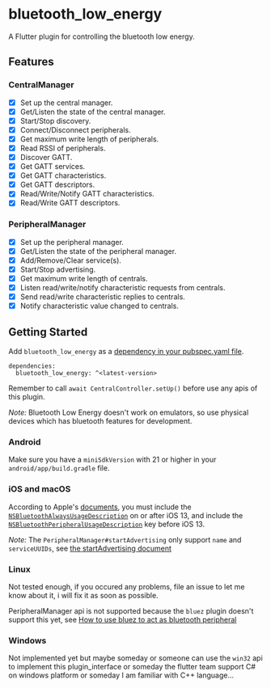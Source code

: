 # bluetooth_low_energy

A Flutter plugin for controlling the bluetooth low energy.

## Features

### CentralManager

- [x] Set up the central manager.
- [x] Get/Listen the state of the central manager.
- [x] Start/Stop discovery.
- [x] Connect/Disconnect peripherals.
- [x] Get maximum write length of peripherals.
- [x] Read RSSI of peripherals.
- [x] Discover GATT.
- [x] Get GATT services.
- [x] Get GATT characteristics.
- [x] Get GATT descriptors.
- [x] Read/Write/Notify GATT characteristics.
- [x] Read/Write GATT descriptors.

### PeripheralManager

- [x] Set up the peripheral manager.
- [x] Get/Listen the state of the peripheral manager.
- [x] Add/Remove/Clear service(s).
- [x] Start/Stop advertising.
- [x] Get maximum write length of centrals.
- [x] Listen read/write/notify characteristic requests from centrals.
- [x] Send read/write characteristic replies to centrals.
- [x] Notify characteristic value changed to centrals.

## Getting Started

Add `bluetooth_low_energy` as a [dependency in your pubspec.yaml file](https://flutter.dev/using-packages/).

```
dependencies:
  bluetooth_low_energy: ^<latest-version>
```

Remember to call `await CentralController.setUp()` before use any apis of this plugin.

*Note:* Bluetooth Low Energy doesn't work on emulators, so use physical devices which has bluetooth features for development.

### Android

Make sure you have a `miniSdkVersion` with 21 or higher in your `android/app/build.gradle` file.

### iOS and macOS

According to Apple's [documents](https://developer.apple.com/documentation/corebluetooth/), you must include the [`NSBluetoothAlwaysUsageDescription`](https://developer.apple.com/documentation/bundleresources/information_property_list/nsbluetoothalwaysusagedescription) on or after iOS 13, and include the [`NSBluetoothPeripheralUsageDescription`](https://developer.apple.com/documentation/bundleresources/information_property_list/nsbluetoothperipheralusagedescription) key before iOS 13.

*Note:* The `PeripheralManager#startAdvertising` only support `name` and `serviceUUIDs`, see [the startAdvertising document](https://developer.apple.com/documentation/corebluetooth/cbperipheralmanager/1393252-startadvertising)

### Linux

Not tested enough, if you occured any problems, file an issue to let me know about it, i will fix it as soon as possible.

PeripheralManager api is not supported because the `bluez` plugin doesn't support this yet, see [How to use bluez to act as bluetooth peripheral](https://github.com/canonical/bluez.dart/issues/85)

### Windows

Not implemented yet but maybe someday or someone can use the `win32` api to implement this plugin_interface or someday the flutter team support C# on windows platform or someday I am familiar with C++ language...
